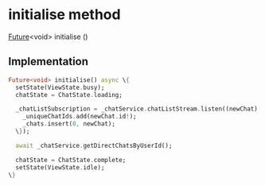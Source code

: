 


# initialise method








[Future](https://api.flutter.dev/flutter/dart-async/Future-class.html)&lt;void> initialise
()








## Implementation

```dart
Future<void> initialise() async \{
  setState(ViewState.busy);
  chatState = ChatState.loading;

  _chatListSubscription = _chatService.chatListStream.listen((newChat) \{
    _uniqueChatIds.add(newChat.id!);
    _chats.insert(0, newChat);
  \});

  await _chatService.getDirectChatsByUserId();

  chatState = ChatState.complete;
  setState(ViewState.idle);
\}
```







